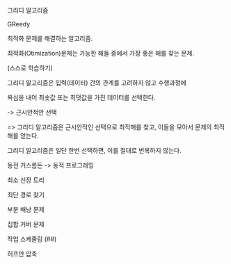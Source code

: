 그리디 알고리즘

GReedy 

최적화 문제를 해결하는 알고리즘.

최적화(Otimization)문제는 가능한 해들 중에서 가장 좋은 해를 찾는 문제.


(스스로 학습하기)



그리디 알고리즘은 입력(데이터) 간의 관계를 고려하지 않고 수행과정에

욕심을 내어 최솟값 또는 최댓값을 가진 데이터를 선택한다.

-> 근시안적안 선택

 => 그리디 알고리즘은 근시안적인 선택으로 최적해를 찾고, 이들을 모아서 문제의 최적해를 얻는다.



그리디 알고리즘은 일단 한번 선택하면, 이를 절대로 번복하지 않는다.



동전 거스름돈 -> 동적 프로그래밍

최소 신장 트리

최단 경로 찾기

부분 배낭 문제

집합 커버 문제

작업 스케줄링 (##)

허프만 압축

